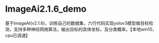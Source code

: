 # ImageAi2.1.6_demo
基于ImageAI(v2.1.6)，训练自己的数据集，六行代码实现yolov3模型做目标检测，支持多种神经网络算法，输出目标的具体坐标，及分类概率。【本地win10，cpu已调通】
